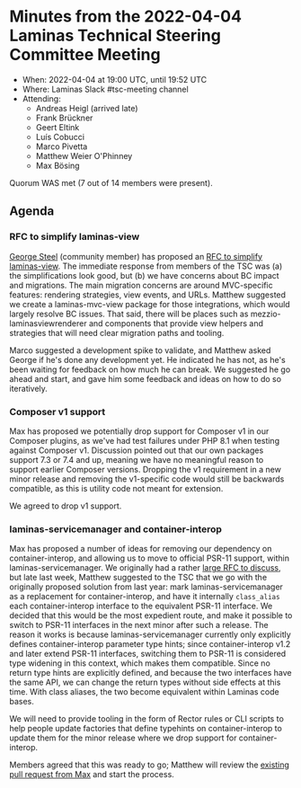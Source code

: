 # Minutes from the 2022-04-04 Laminas Technical Steering Committee Meeting

- When: 2022-04-04 at 19:00 UTC, until 19:52 UTC
- Where: Laminas Slack #tsc-meeting channel
- Attending:
  - Andreas Heigl (arrived late)
  - Frank Brückner
  - Geert Eltink
  - Luís Cobucci
  - Marco Pivetta
  - Matthew Weier O'Phinney
  - Max Bösing

Quorum WAS met (7 out of 14 members were present).

## Agenda

### RFC to simplify laminas-view

[George Steel](https://github.com/gsteel) (community member) has proposed an [RFC to simplify laminas-view](https://github.com/laminas/laminas-view/issues/149).
The immediate response from members of the TSC was (a) the simplifications look good, but (b) we have concerns about BC impact and migrations.
The main migration concerns are around MVC-specific features: rendering strategies, view events, and URLs.
Matthew suggested we create a laminas-mvc-view package for those integrations, which would largely resolve BC issues.
That said, there will be places such as mezzio-laminasviewrenderer and components that provide view helpers and strategies that will need clear migration paths and tooling.

Marco suggested a development spike to validate, and Matthew asked George if he's done any development yet.
He indicated he has not, as he's been waiting for feedback on how much he can break.
We suggested he go ahead and start, and gave him some feedback and ideas on how to do so iteratively.

### Composer v1 support

Max has proposed we potentially drop support for Composer v1 in our Composer plugins, as we've had test failures under PHP 8.1 when testing against Composer v1.
Discussion pointed out that our own packages support 7.3 or 7.4 and up, meaning we have no meaningful reason to support earlier Composer versions.
Dropping the v1 requirement in a new minor release and removing the v1-specific code would still be backwards compatible, as this is utility code not meant for extension.

We agreed to drop v1 support.

### laminas-servicemanager and container-interop

Max has proposed a number of ideas for removing our dependency on container-interop, and allowing us to move to official PSR-11 support, within laminas-servicemanager.
We originally had a rather [large RFC to discuss](https://github.com/laminas/technical-steering-committee/blob/6c7973d082cbafad4c1b5710ab4e69f15464a231/meetings/agenda.md#laminas-servicemanager-container-interop-further-actions), but late last week, Matthew suggested to the TSC that we go with the originally proposed solution from last year: mark laminas-servicemanager as a replacement for container-interop, and have it internally `class_alias` each container-interop interface to the equivalent PSR-11 interface.
We decided that this would be the most expedient route, and make it possible to switch to PSR-11 interfaces in the next minor after such a release.
The reason it works is because laminas-servicemanager currently only explicitly defines container-interop parameter type hints; since container-interop v1.2 and later extend PSR-11 interfaces, switching them to PSR-11 is considered type widening in this context, which makes them compatible.
Since no return type hints are explicitly defined, and because the two interfaces have the same API, we can change the return types without side effects at this time.
With class aliases, the two become equivalent within Laminas code bases.

We will need to provide tooling in the form of Rector rules or CLI scripts to help people update factories that define typehints on container-interop to update them for the minor release where we drop support for container-interop.

Members agreed that this was ready to go; Matthew will review the [existing pull request from Max](https://github.com/laminas/laminas-servicemanager/pull/96/) and start the process.
